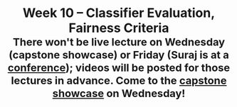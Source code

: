 ---
    title: Week 10 – Classifier Evaluation, Fairness Criteria<br><small>There won't be live lecture on Wednesday (capstone showcase) or Friday (Suraj is at a <a href="https://sigcse2023.sigcse.org/details/sigcse-ts-2023-panels/11/A-New-Class-of-Teaching-Track-Faculty-No-Ph-D-Required">conference</a>); videos will be posted for those lectures in advance. Come to the <b><a href="https://hdsishowcase.com">capstone showcase</a></b> on Wednesday!</small>
    weekNumber: 10
    days:
      - date: 2023-3-13
        events:
          "**LEC 25**{: .label .label-lecture } Multicollinearity, Classifier Evaluation":
          "**Lab 9**{: .label .label-lab } **[Pipelines (due 3/13)](https://github.com/dsc-courses/dsc80-2023-wi/blob/master/labs/09-sklearn/lab.ipynb)**":
      - date: 2023-3-15
        events:
          "**LEC 26**{: .label .label-lecture } [Classifier Evaluation (no live lecture, video only)](resources/lectures/lec26/lec26.html)":
            "[🎥](https://www.youtube.com/playlist?list=PLDNbnocpJUhZFD9OzRuf-dU5BjcnAzy0V)"
          "**DIS 9**{: .label .label-disc } Lab 9 Reflection (due 3/18)":
      - date: 2023-3-17
        events:
          "**LEC 27**{: .label .label-lecture } [Fairness Criteria, Conclusion (no live lecture, video only)](resources/lectures/lec27/lec27.html)":
            "[🎥](https://www.youtube.com/playlist?list=PLDNbnocpJUhZAvTiDB6eTSN-RNFNwakx9)"
      - date: 2023-3-18
        events:
          "**SUR**{: .label .label-survey } **[End-of-Quarter Survey](https://docs.google.com/forms/d/e/1FAIpQLSffA3AK7HDGq5HX5hENTKUPE-Z_8W9CXR-eTOp5yT39qd8A9A/viewform) + [CAPEs](https://cape.ucsd.edu) (due 3/18 at 8AM)**":
---